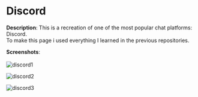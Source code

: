 # Discord

**Description**:
This is a recreation of one of the most popular chat platforms: Discord.<br>
To make this page i used everything I learned in the previous repositories. <br>

**Screenshots**:<br><br>
![discord1](https://user-images.githubusercontent.com/85038274/151667797-56edb0ac-9ed7-49ea-97eb-7b8594306355.PNG)

![discord2](https://user-images.githubusercontent.com/85038274/151667799-19c67d51-5298-4bb0-837a-88d048ac8f81.PNG)

![discord3](https://user-images.githubusercontent.com/85038274/151667802-0a8d6e6a-773e-4309-aeb7-bd9ca723328f.PNG)
